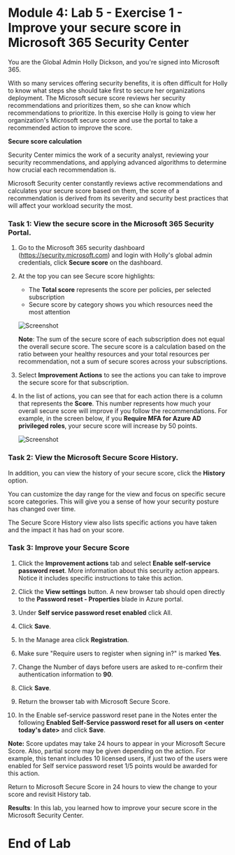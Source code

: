 # Module 4: Lab 5 - Exercise 1 - Improve your secure score in Microsoft 365 Security Center

You are the Global Admin Holly Dickson, and you&#39;re signed into Microsoft 365.

With so many services offering security benefits, it is often difficult for Holly to know what steps she should take first to secure her organizations deployment. The Microsoft secure score reviews her security recommendations and prioritizes them, so she can know which recommendations to prioritize. In this exercise Holly is going to view her organization's Microsoft secure score and use the portal to take a recommended action to improve the score.

**Secure score calculation**

Security Center mimics the work of a security analyst, reviewing your security recommendations, and applying advanced algorithms to determine how crucial each recommendation is.

Microsoft Security center constantly reviews active recommendations and calculates your secure score based on them, the score of a recommendation is derived from its severity and security best practices that will affect your workload security the most.


### Task 1: View the secure score in the Microsoft 365 Security Portal.

1.  Go to the Microsoft 365 security dashboard (https://security.microsoft.com) and login with Holly's global admin credentials, click **Secure score** on the dashboard.
2.  At the top you can see Secure score highlights:

       - The **Total score** represents the score per policies, per selected subscription
       - Secure score by category shows you which resources need the most attention
 
       ![Screenshot](../Media/SecureScore.png)

    
      **Note**: The sum of the secure score of each subscription does not equal       the overall secure score. The secure score is a calculation based on the      ratio between your healthy resources and your total resources per     recommendation, not a sum of secure scores across your subscriptions. 


3.  Select **Improvement Actions** to see the actions you can take to improve the secure score for that subscription.

4.  In the list of actions, you can see that for each action there is a column that represents the **Score**. This number represents how much your overall secure score will improve if you follow the recommendations. For example, in the screen below, if you **Require MFA for Azure AD privileged roles**, your secure score will increase by 50 points.

       ![Screenshot](../Media/MFAscore.png)

### Task 2: View the Microsoft Secure Score History.


In addition, you can view the history of your secure score, click the **History** option.  

You can customize the day range for the view and focus on specific secure score categories.  This will give you a sense of how your security posture has changed over time.

The Secure Score History view also lists specific actions you have taken and the impact it has had on your score.

### Task 3: Improve your Secure Score

1.  Click the **Improvement actions** tab and select **Enable self-service password reset**. More information about this security action appears. Notice it includes specific instructions to take this action.

2.  Click the **View settings** button.  A new browser tab should open directly to the **Password reset - Properties** blade in Azure portal.
  
3.  Under **Self service password reset enabled** click All.

4.  Click **Save**.
5.  In the Manage area click **Registration**.
6.  Make sure "Require users to register when signing in?" is marked **Yes**. 
7.  Change the Number of days before users are asked to re-confirm their authentication information to **90**.
8.  Click **Save**.
9.  Return the browser tab with Microsoft Secure Score.
10. In the Enable sef-service password reset pane in the Notes enter the following **Enabled Self-Service password reset for all users on <enter today's date>** and click **Save**.

**Note:**  Score updates may take 24 hours to appear in your Microsoft Secure Score.  Also, partial score may be given depending on the action.  For example, this tenant includes 10 licensed users, if just two of the users were enabled for Self service password reset 1/5 points would be awarded for this action.

Return to Microsoft Secure Score in 24 hours to view the change to your score and revisit History tab.

**Results**: In this lab, you learned how to improve your secure score in the Microsoft Security Center.


# End of Lab 
